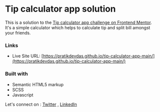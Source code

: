 
# Tip calculator app solution

This is a solution to the [Tip calculator app challenge on Frontend Mentor](https://www.frontendmentor.io/challenges/tip-calculator-app-ugJNGbJUX). It's a simple calculator which helps to calculate tip and split bill amongst your friends.


### Links


- Live Site URL: [https://pratikdevdas.github.io/tip-calculator-app-main/](https://pratikdevdas.github.io/tip-calculator-app-main/)


### Built with

- Semantic HTML5 markup
- SCSS
- Javascript

Let's connect on : [Twitter](https://twitter.com/pratikdevdas) , [LinkedIn](https://www.linkedin.com/in/pratikdevdas/)

